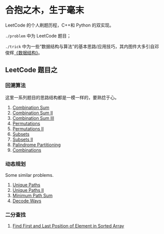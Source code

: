# 合抱之木，生于毫末

LeetCode 的个人刷题历程，C++和 Python 的双实现。

`./problem` 中为 LeetCode 题目；

`./trick` 中为一些“数据结构与算法”的基本思路/应用技巧，其内图件大多引自邓俊辉[《数据结构》](https://dsa.cs.tsinghua.edu.cn/~deng/ds/dsacpp/index.htm)。

## LeetCode 题目之

### 回溯算法

这里一系列题目的思路结构都是一模一样的，要熟捻于心。

1. [Combination Sum](LeetCode/039.%20Combination%20Sum.md)
2. [Combination Sum II](LeetCode/040.%20Combination%20Sum%20II.md)
3. [Combination Sum III](LeetCode/216.%20Combination%20Sum%20III.md)
4. [Permutations](LeetCode/046.%20Permutations.md)
5. [Permutations II](LeetCode/047.%20Permutations%20II.md)
6. [Subsets](LeetCode/078.%20Subsets.md)
7. [Subsets II](LeetCode/090.%20Subsets%20II.md)
8. [Palindrome Partitioning](LeetCode/131.%20Palindrome%20Partitioning.md)
9. [Combinations](LeetCode/077.%20Combinations.md)

### 动态规划

Some similar problems.

1. [Unique Paths](LeetCode/062.%20Unique%20Paths.md)
2. [Unique Paths II](LeetCode/063.%20Unique%20Paths%20II.md)
3. [Minimum Path Sum](LeetCode/064.%20Minimum%20Path%20Sum.md)
4. [Decode Ways](LeetCode/091.%20Decode%20Ways.md)

### 二分查找

1. [Find First and Last Position of Element in Sorted Array](LeetCode/034.%20Find%20First%20and%20Last%20Position%20of%20Element%20in%20Sorted%20Array.md)
